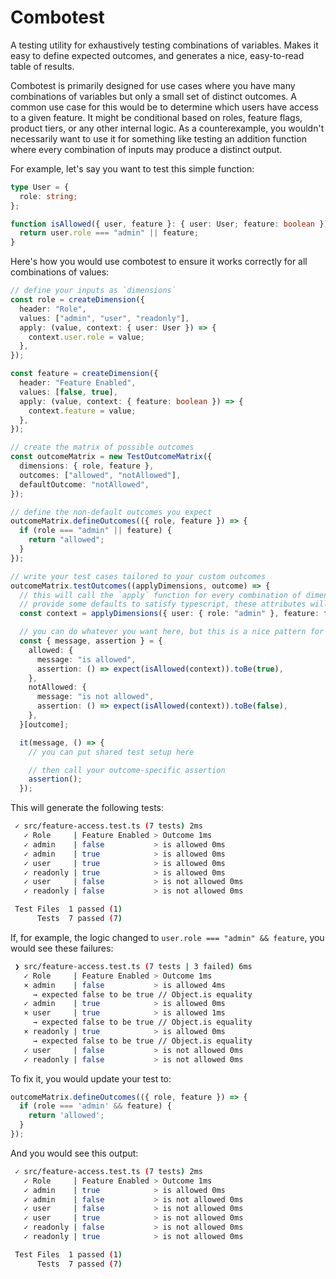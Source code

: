 # Combotest

A testing utility for exhaustively testing combinations of variables. Makes it easy to define expected outcomes, and generates a nice, easy-to-read table of results.

Combotest is primarily designed for use cases where you have many combinations of variables but only a small set of distinct outcomes. A common use case for this would be to determine which users have access to a given feature. It might be conditional based on roles, feature flags, product tiers, or any other internal logic. As a counterexample, you wouldn't necessarily want to use it for something like testing an addition function where every combination of inputs may produce a distinct output.

For example, let's say you want to test this simple function:

```ts
type User = {
  role: string;
};

function isAllowed({ user, feature }: { user: User; feature: boolean }) {
  return user.role === "admin" || feature;
}
```

Here's how you would use combotest to ensure it works correctly for all combinations of values:

```ts
// define your inputs as `dimensions`
const role = createDimension({
  header: "Role",
  values: ["admin", "user", "readonly"],
  apply: (value, context: { user: User }) => {
    context.user.role = value;
  },
});

const feature = createDimension({
  header: "Feature Enabled",
  values: [false, true],
  apply: (value, context: { feature: boolean }) => {
    context.feature = value;
  },
});

// create the matrix of possible outcomes
const outcomeMatrix = new TestOutcomeMatrix({
  dimensions: { role, feature },
  outcomes: ["allowed", "notAllowed"],
  defaultOutcome: "notAllowed",
});

// define the non-default outcomes you expect
outcomeMatrix.defineOutcomes(({ role, feature }) => {
  if (role === "admin" || feature) {
    return "allowed";
  }
});

// write your test cases tailored to your custom outcomes
outcomeMatrix.testOutcomes((applyDimensions, outcome) => {
  // this will call the `apply` function for every combination of dimension values
  // provide some defaults to satisfy typescript, these attributes will be overwritten
  const context = applyDimensions({ user: { role: "admin" }, feature: false });

  // you can do whatever you want here, but this is a nice pattern for defining your tests
  const { message, assertion } = {
    allowed: {
      message: "is allowed",
      assertion: () => expect(isAllowed(context)).toBe(true),
    },
    notAllowed: {
      message: "is not allowed",
      assertion: () => expect(isAllowed(context)).toBe(false),
    },
  }[outcome];

  it(message, () => {
    // you can put shared test setup here

    // then call your outcome-specific assertion
    assertion();
  });
```

This will generate the following tests:

```sh
 ✓ src/feature-access.test.ts (7 tests) 2ms
   ✓ Role     | Feature Enabled > Outcome 1ms
   ✓ admin    | false           > is allowed 0ms
   ✓ admin    | true            > is allowed 0ms
   ✓ user     | true            > is allowed 0ms
   ✓ readonly | true            > is allowed 0ms
   ✓ user     | false           > is not allowed 0ms
   ✓ readonly | false           > is not allowed 0ms

 Test Files  1 passed (1)
      Tests  7 passed (7)
```

If, for example, the logic changed to `user.role === "admin" && feature`, you would see these failures:

```sh
 ❯ src/feature-access.test.ts (7 tests | 3 failed) 6ms
   ✓ Role     | Feature Enabled > Outcome 1ms
   × admin    | false           > is allowed 4ms
     → expected false to be true // Object.is equality
   ✓ admin    | true            > is allowed 0ms
   × user     | true            > is allowed 1ms
     → expected false to be true // Object.is equality
   × readonly | true            > is allowed 0ms
     → expected false to be true // Object.is equality
   ✓ user     | false           > is not allowed 0ms
   ✓ readonly | false           > is not allowed 0ms
```

To fix it, you would update your test to:

```ts
outcomeMatrix.defineOutcomes(({ role, feature }) => {
  if (role === 'admin' && feature) {
    return 'allowed';
  }
});
```

And you would see this output:

```sh
 ✓ src/feature-access.test.ts (7 tests) 2ms
   ✓ Role     | Feature Enabled > Outcome 1ms
   ✓ admin    | true            > is allowed 0ms
   ✓ admin    | false           > is not allowed 0ms
   ✓ user     | false           > is not allowed 0ms
   ✓ user     | true            > is not allowed 0ms
   ✓ readonly | false           > is not allowed 0ms
   ✓ readonly | true            > is not allowed 0ms

 Test Files  1 passed (1)
      Tests  7 passed (7)
```
